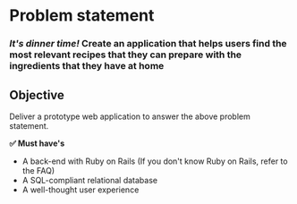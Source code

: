 # Problem statement

### _It's dinner time!_ Create an application that helps users find the most relevant recipes that they can prepare with the ingredients that they have at home

## Objective

Deliver a prototype web application to answer the above problem statement.

__✅ Must have's__

- A back-end with Ruby on Rails (If you don't know Ruby on Rails, refer to the FAQ)
- A SQL-compliant relational database
- A well-thought user experience
